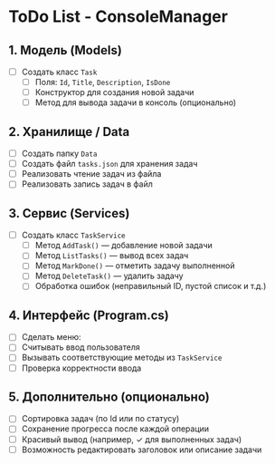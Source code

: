 # ToDo List - ConsoleManager

## 1. Модель (Models)
- [ ] Создать класс `Task`
  - [ ] Поля: `Id`, `Title`, `Description`, `IsDone`
  - [ ] Конструктор для создания новой задачи
  - [ ] Метод для вывода задачи в консоль (опционально)

## 2. Хранилище / Data
- [ ] Создать папку `Data`
- [ ] Создать файл `tasks.json` для хранения задач
- [ ] Реализовать чтение задач из файла
- [ ] Реализовать запись задач в файл

## 3. Сервис (Services)
- [ ] Создать класс `TaskService`
  - [ ] Метод `AddTask()` — добавление новой задачи
  - [ ] Метод `ListTasks()` — вывод всех задач
  - [ ] Метод `MarkDone()` — отметить задачу выполненной
  - [ ] Метод `DeleteTask()` — удалить задачу
  - [ ] Обработка ошибок (неправильный ID, пустой список и т.д.)

## 4. Интерфейс (Program.cs)
- [ ] Сделать меню:
- [ ] Считывать ввод пользователя
- [ ] Вызывать соответствующие методы из `TaskService`
- [ ] Проверка корректности ввода

## 5. Дополнительно (опционально)
- [ ] Сортировка задач (по Id или по статусу)
- [ ] Сохранение прогресса после каждой операции
- [ ] Красивый вывод (например, ✓ для выполненных задач)
- [ ] Возможность редактировать заголовок или описание задачи
